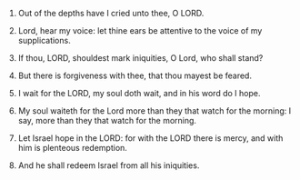 1. Out of the depths have I cried unto thee, O LORD.

2. Lord, hear my voice: let thine ears be attentive to the voice of
my supplications.

3. If thou, LORD, shouldest mark iniquities, O Lord, who shall
stand?

4. But there is forgiveness with thee, that thou mayest be feared.

5. I wait for the LORD, my soul doth wait, and in his word do I
hope.

6. My soul waiteth for the Lord more than they that watch for the
morning: I say, more than they that watch for the morning.

7. Let Israel hope in the LORD: for with the LORD there is mercy,
and with him is plenteous redemption.

8. And he shall redeem Israel from all his iniquities.